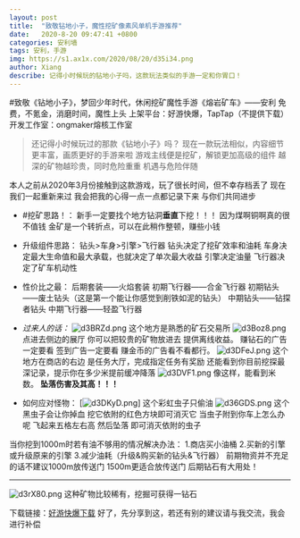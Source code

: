 ```yaml
---
layout: post
title:  "致敬钻地小子，魔性挖矿像素风单机手游推荐"
date:   2020-8-20 09:47:41 +0800
categories: 安利墙
tags: 安利，手游
img: https://s1.ax1x.com/2020/08/20/d35i34.png
author: Xiang
describe: 记得小时候玩的钻地小子吗，这款玩法类似的手游一定和你胃口！
---
```


#致敬《钻地小子》，梦回少年时代，休闲挖矿魔性手游《熔岩矿车》——安利
免费，不氪金，消磨时间，魔性上头
上架平台：好游快爆，TapTap（不提供下载）
开发工作室：ongmaker熔核工作室
> 还记得小时候玩过的那款《钻地小子》吗？
现在一款玩法相似，内容细节更丰富，画质更好的手游来啦
游戏主线便是挖矿，解锁更加高级的组件
越深的矿物越珍贵，同时危险重重
机遇与危险伴随

本人之前从2020年3月份接触到这款游戏，玩了很长时间，但不幸存档丢了
现在我们一起重新来过
我会把我的心得一点一点都记录下来
与你们共同进步

- #挖矿思路！：
新手一定要找个地方钻洞**垂直**下挖！！！
因为煤啊铜啊真的很不值钱
金矿是一个转折点，可以在此稍作整顿，赚些小钱

- 升级组件思路：
钻头>车身>引擎>飞行器
钻头决定了挖矿效率和油耗
车身决定最大生命值和最大承载，也就决定了单次最大收益
引擎决定油量
飞行器决定了矿车机动性

- 性价比之最：
后期套装——火焰套装
初期飞行器——合金飞行器
初期钻头——废土钻头（这是第一个能让你感觉到削铁如泥的钻头）
中期钻头——钻探者钻头
中期飞行器——轻盈飞行器

- *过来人的话：*
![d3BRZd.png](https://s1.ax1x.com/2020/08/20/d3BRZd.png)
这个地方是熟悉的矿石交易所
![d3Boz8.png](https://s1.ax1x.com/2020/08/20/d3Boz8.png)
点进去侧边的展厅
你可以把较贵的矿物放进去
提供离线收益。
赚钻石的广告一定要看
签到广告一定要看
赚金币的广告看不看都行。
![d3DFeJ.png](https://s1.ax1x.com/2020/08/20/d3DFeJ.png)
这个地方在商店的右边
是任务大厅，完成指定任务有奖励
还能看到你目前挖探最深记录，提示你在多少米提前缓冲降落
![d3DVF1.png](https://s1.ax1x.com/2020/08/20/d3DVF1.png)
像这样，能看到米数。
**坠落伤害及其高！！！**

- 如何应对怪物：
[![d3DKyD.png](https://s1.ax1x.com/2020/08/20/d3DKyD.png)]
这个彩虹虫子只偷油
![d36GDS.png](https://s1.ax1x.com/2020/08/20/d36GDS.png)
这个黑虫子会让你掉血
挖它依附的红色方块即可消灭它
当虫子附到你车上怎么办呢
飞起来五格左右高
然后坠落
即可消灭依附的虫子

当你挖到1000m时若有油不够用的情况解决办法：
1.商店买小油桶
2.买新的引擎或升级原来的引擎
3.减少油耗（升级&购买新的钻头&飞行器）
前期物资并不充足的话不建议1000m放传送门
1500m更适合放传送门
后期钻石有大用处！

------------


![d3rX80.png](https://s1.ax1x.com/2020/08/20/d3rX80.png)
这种矿物比较稀有，挖掘可获得一钻石






下载链接：[好游快爆下载](https://www.3839.com/a/117405.htm "好游快爆下载")
好了，先分享到这，若还有别的建议请与我交流，我会进行补偿